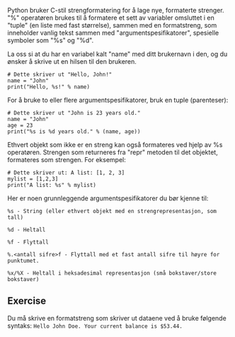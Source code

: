Python bruker C-stil strengformatering for å lage nye, formaterte strenger. "%" operatøren brukes til å formatere et sett av variabler omsluttet i en "tuple" (en liste med fast størrelse), sammen med en formatstreng, som inneholder vanlig tekst sammen med "argumentspesifikatorer", spesielle symboler som "%s" og "%d".

La oss si at du har en variabel kalt "name" med ditt brukernavn i den, og du ønsker å skrive ut en hilsen til den brukeren.

    # Dette skriver ut "Hello, John!"
    name = "John"
    print("Hello, %s!" % name)

For å bruke to eller flere argumentspesifikatorer, bruk en tuple (parenteser):

    # Dette skriver ut "John is 23 years old."
    name = "John"
    age = 23
    print("%s is %d years old." % (name, age))

Ethvert objekt som ikke er en streng kan også formateres ved hjelp av %s operatøren. Strengen som returneres fra "repr" metoden til det objektet, formateres som strengen. For eksempel:

    # Dette skriver ut: A list: [1, 2, 3]
    mylist = [1,2,3]
    print("A list: %s" % mylist)

Her er noen grunnleggende argumentspesifikatorer du bør kjenne til:


`%s - String (eller ethvert objekt med en strengrepresentasjon, som tall)`

`%d - Heltall`

`%f - Flyttall`

`%.<antall sifre>f - Flyttall med et fast antall sifre til høyre for punktumet.`

`%x/%X - Heltall i heksadesimal representasjon (små bokstaver/store bokstaver)`


Exercise
--------

Du må skrive en formatstreng som skriver ut dataene ved å bruke følgende syntaks:
    `Hello John Doe. Your current balance is $53.44.`